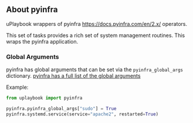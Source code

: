 ##  About pyinfra

uPlaybook wrappers of pyinfra https://docs.pyinfra.com/en/2.x/ operators.

This set of tasks provides a rich set of system management routines.
This wraps the pyinfra application.

### Global Arguments

pyinfra has global arguments that can be set via the `pyinfra_global_args`
dictionary.  [pyinfra has a full list of the global arguments](https://docs.pyinfra.com/en/2.x/arguments.html)

Example:

```python
from uplaybook import pyinfra

pyinfra.pyinfra_global_args["sudo"] = True
pyinfra.systemd.service(service="apache2", restarted=True)
```
